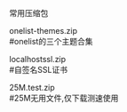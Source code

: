 常用压缩包

onelist-themes.zip    
#onelist的三个主题合集

localhostssl.zip      
#自签名SSL证书

25M.test.zip          
#25M无用文件,仅下载测速使用
